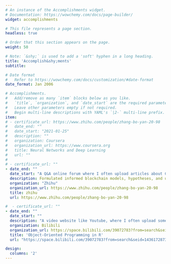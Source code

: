 ```yaml
---
# An instance of the Accomplishments widget.
# Documentation: https://wowchemy.com/docs/page-builder/
widget: accomplishments

# This file represents a page section.
headless: true

# Order that this section appears on the page.
weight: 50

# Note: `&shy;` is used to add a 'soft' hyphen in a long heading.
title: 'Accomplish&shy;ments'
subtitle:

# Date format
#   Refer to https://wowchemy.com/docs/customization/#date-format
date_format: Jan 2006

# Accomplishments.
#   Add/remove as many `item` blocks below as you like.
#   `title`, `organization`, and `date_start` are the required parameters.
#   Leave other parameters empty if not required.
#   Begin multi-line descriptions with YAML's `|2-` multi-line prefix.
item:
# - certificate_url: https://www.zhihu.com/people/zhang-bo-yan-20-98
#   date_end: ""
#   date_start: "2021-01-25"
#   description: ""
#   organization: Coursera
#   organization_url: https://www.coursera.org
#   title: Neural Networks and Deep Learning
#   url: ""
#
# - certificate_url: ""
- date_end: ""
  date_start: "A Q&A online forum where I often upload articles about CFD and MATLAB"
  description: Formulated informed blockchain models, hypotheses, and use cases.
  organization: "Zhihu"
  organization_url: https://www.zhihu.com/people/zhang-bo-yan-20-98
  title: zhihu
  url: https://www.zhihu.com/people/zhang-bo-yan-20-98

#  - certificate_url: ""
- date_end: ""
  date_start: ""
  description: "A video website like Youtube, where I often upload some instructional videos about CFD"
  organization: Bilibili
  organization_url: https://space.bilibili.com/39072783?from=search&seid=14361728732764341010&spm_id_from=333.337.0.0
  title: 'Object-Oriented Programming in R'
  url: "https://space.bilibili.com/39072783?from=search&seid=14361728732764341010&spm_id_from=333.337.0.0"

design:
  columns: '2' 
---
```

